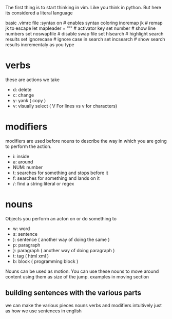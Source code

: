 The first thing is to start thinking in vim. Like you think in python. But here its considered a literal language


basic .vimrc file
:syntax on # enables syntax coloring
inoremap jk <ESC> # remap jk to escape
let mapleader = "'" # activator key
set number # show line numbers
set noswapfile # disable swap file
set hlsearch # highlight search results
set ignorecase # ignore case in search
set incsearch # show search results incrementaly as you type



# verbs
these are actions we take
- d: delete
- c: change
- y: yank ( copy )
- v: visually select ( V For lines vs v for characters)


# modifiers
modifiers are used before nouns to describe the way in which you are going to perform the action.
- i: inside
- a: around
- NUM: number
- t: searches for something and stops before it
- f: searches for something and lands on it
- /: find a string literal or regex

# nouns
Objects you perform an acton on or do something to
- w: word
- s: sentence
- ): sentence ( another way of doing the same )
- p: paragraph
- }: paragraph ( another way of doing paragraph )
- t: tag ( html xml )
- b: block ( programming block )


Nouns can be used as motion. You can use these nouns to move around content using them as size of  the jump. examples in moving section


## building sentences with the various parts
we can make the various pieces nouns verbs and modifiers intuitively just as how we use sentences in english
